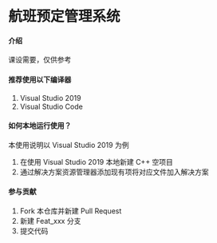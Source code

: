 # 航班预定管理系统

#### 介绍

课设需要，仅供参考


#### 推荐使用以下编译器

1.  Visual Studio 2019
2.  Visual Studio Code

#### 如何本地运行使用？

本使用说明以 Visual Studio 2019 为例

1. 在使用  Visual Studio 2019 本地新建 C++ 空项目
2. 通过解决方案资源管理器添加现有项将对应文件加入解决方案

#### 参与贡献

1.  Fork 本仓库并新建 Pull Request
2.  新建 Feat_xxx 分支
3.  提交代码
